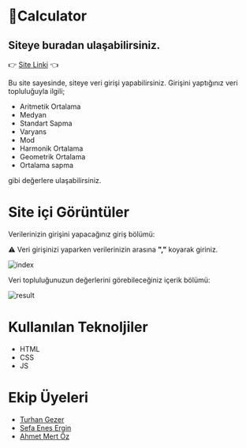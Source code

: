 # 🧮Calculator
## Siteye buradan ulaşabilirsiniz.
👉 [Site Linki]() 👈

Bu site sayesinde, siteye veri girişi yapabilirsiniz.
Girişini yaptığınız veri topluluğuyla ilgili;

- Aritmetik Ortalama
- Medyan
- Standart Sapma
- Varyans
- Mod 
- Harmonik Ortalama
- Geometrik Ortalama
- Ortalama sapma

gibi değerlere ulaşabilirsiniz.

# Site içi Görüntüler

Verilerinizin girişini yapacağınız giriş bölümü:

⚠️ Veri girişinizi yaparken verilerinizin arasına <b>","</b> koyarak giriniz.

![index](https://user-images.githubusercontent.com/56341239/120031649-be970280-c001-11eb-9cff-1199f6a2fff1.JPG)

Veri topluluğunuzun değerlerini görebileceğiniz içerik bölümü:

![result](https://user-images.githubusercontent.com/56341239/120031641-bd65d580-c001-11eb-9beb-6a2c442513fd.PNG)

# Kullanılan Teknoljiler

- HTML
- CSS
- JS

# Ekip Üyeleri

- [Turhan Gezer](https://github.com/turhangezer)
- [Sefa Enes Ergin](https://github.com/sefaenesergin) 
- [Ahmet Mert Öz](https://github.com/ahmetmert1) 

